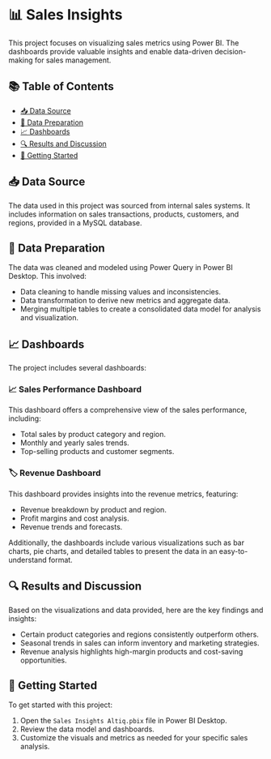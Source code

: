 # 📊 Sales Insights

This project focuses on visualizing sales metrics using Power BI. The dashboards provide valuable insights and enable data-driven decision-making for sales management.

## 📚 Table of Contents
- [📥 Data Source](#-data-source-1)
- [🔄 Data Preparation](#-data-preparation-1)
- [📈 Dashboards](#-dashboards-1)
- [🔍 Results and Discussion](#-results-and-discussion-1)
- [🚀 Getting Started](#-getting-started-1)

## 📥 Data Source
The data used in this project was sourced from internal sales systems. It includes information on sales transactions, products, customers, and regions, provided in a MySQL database.

## 🔄 Data Preparation
The data was cleaned and modeled using Power Query in Power BI Desktop. This involved:
- Data cleaning to handle missing values and inconsistencies.
- Data transformation to derive new metrics and aggregate data.
- Merging multiple tables to create a consolidated data model for analysis and visualization.

## 📈 Dashboards
The project includes several dashboards:

### 📈 Sales Performance Dashboard
This dashboard offers a comprehensive view of the sales performance, including:
- Total sales by product category and region.
- Monthly and yearly sales trends.
- Top-selling products and customer segments.

### 🏷️ Revenue Dashboard
This dashboard provides insights into the revenue metrics, featuring:
- Revenue breakdown by product and region.
- Profit margins and cost analysis.
- Revenue trends and forecasts.

Additionally, the dashboards include various visualizations such as bar charts, pie charts, and detailed tables to present the data in an easy-to-understand format.

## 🔍 Results and Discussion
Based on the visualizations and data provided, here are the key findings and insights:
- Certain product categories and regions consistently outperform others.
- Seasonal trends in sales can inform inventory and marketing strategies.
- Revenue analysis highlights high-margin products and cost-saving opportunities.

## 🚀 Getting Started
To get started with this project:
1. Open the `Sales Insights Altiq.pbix` file in Power BI Desktop.
2. Review the data model and dashboards.
3. Customize the visuals and metrics as needed for your specific sales analysis.
